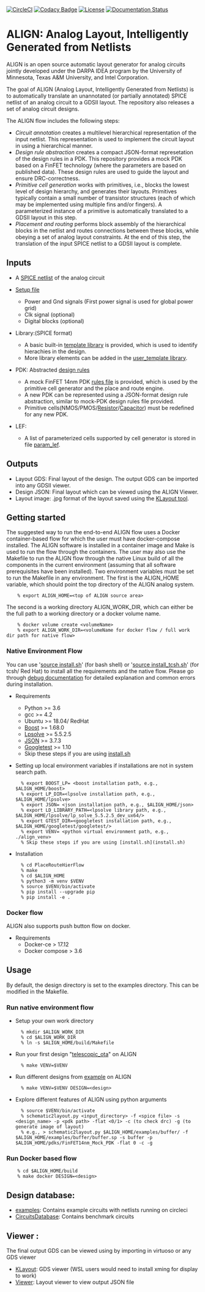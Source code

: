 [![CircleCI](https://circleci.com/gh/ALIGN-analoglayout/ALIGN-public.svg?style=svg)](https://circleci.com/gh/ALIGN-analoglayout/ALIGN-public)
[![Codacy Badge](https://api.codacy.com/project/badge/Grade/2aeb84c0f14949909bcd342b19721d01)](https://app.codacy.com/app/ALIGN-analoglayout/ALIGN-public?utm_source=github.com&utm_medium=referral&utm_content=ALIGN-analoglayout/ALIGN-public&utm_campaign=Badge_Grade_Settings)
[![License](https://img.shields.io/badge/License-BSD%203--Clause-blue.svg)](https://opensource.org/licenses/BSD-3-Clause)
[![Documentation Status](https://readthedocs.org/projects/ansicolortags/badge/?version=latest)](https://align-analoglayout.github.io/ALIGN-public/)

# ALIGN: Analog Layout, Intelligently Generated from Netlists

ALIGN is an open source automatic layout generator for analog circuits jointly developed under the DARPA IDEA program by the University of Minnesota, Texas A&M University, and Intel Corporation. 

The goal of ALIGN (Analog Layout, Intelligently Generated from Netlists) is to automatically translate an unannotated (or partially annotated) SPICE netlist of an analog circuit to a GDSII layout. The repository also releases a set of analog circuit designs. 

The ALIGN flow includes the following steps:
* _Circuit annotation_ creates a multilevel hierarchical representation of the input netlist. This representation is used to implement the circuit layout in using a hierarchical manner. 
* _Design rule abstraction_ creates a compact JSON-format represetation of the design rules in a PDK. This repository provides a mock PDK based on a FinFET technology (where the parameters are based on published data). These design rules are used to guide the layout and ensure DRC-correctness.
* _Primitive cell generation_ works with primitives, i.e., blocks the lowest level of design hierarchy, and generates their layouts. Primitives typically contain a small number of transistor structures (each of which may be implemented using multiple fins and/or fingers). A parameterized instance of a primitive is automatically translated to a GDSII layout in this step.
* _Placement and routing_ performs block assembly of the hierarchical blocks in the netlist and routes connections between these blocks, while obeying a set of analog layout constraints. At the end of this step, the translation of the input SPICE netlist to a GDSII layout is complete. 

## Inputs

* A [SPICE netlist](examples/telescopic_ota/telescopic_ota.sp) of the analog circuit
* [Setup file](examples/telescopic_ota/telescopic_ota.setup)
  * Power and Gnd signals (First power signal is used for global power grid)
  * Clk signal (optional)
  * Digital blocks (optional)

* Library:(SPICE format)
  * A basic built-in [template library](align/config/basic_template.sp) is provided, which is used to identify hierachies in the design.
  * More library elements can be added in the [user_template library](align/config/user_template.sp).

* PDK: Abstracted [design rules](pdks/FinFET14nm_Mock_PDK)
  * A mock FinFET 14nm PDK [rules file](pdks/FinFET14nm_Mock_PDK/layers.json) is provided, which is used by the primitive cell generator and the place and route engine.
  * A new PDK can be represented using a JSON-format design rule abstraction, similar to mock-PDK design rules file provided.
  * Primitive cells(NMOS/PMOS/[Resistor](pdks/FinFET14nm_Mock_PDK/fabric_Res.py)/[Capacitor](pdks/FinFET14nm_Mock_PDK/fabric_Cap.py)) must be redefined for any new PDK.

* LEF:
  * A list of parameterized cells supported by cell generator is stored in file [param_lef](align/config/param_lef).

## Outputs

* Layout GDS: Final layout of the design. The output GDS can be imported into any GDSII viewer.
* Design JSON: Final layout which can be viewed using the ALIGN Viewer.
* Layout image: .jpg format of the layout saved using the [KLayout tool](https://github.com/KLayout/klayout).

## Getting started

The suggested way to run the end-to-end ALIGN flow uses a Docker container-based flow for which the user must have docker-compose installed. The ALIGN software is installed in a container image and Make is used to run the flow through the containers. The user may also use the Makefile to run the ALIGN flow through the native Linux build of all the components in the current environment (assuming that all software prerequisites have been installed).
Two environment variables must be set to run the Makefile in any environment. The first is the ALIGN_HOME variable, which should point the top directory of the ALIGN analog system.

	    % export ALIGN_HOME=<top of ALIGN source area>

The second is a working directory ALIGN_WORK_DIR, which can either be the full path to a working directory or a docker volume name.  

        % docker volume create <volumeName>
        % export ALIGN_WORK_DIR=<volumeName for docker flow / full work dir path for native flow>

### Native Environment Flow

You can use '[source install.sh](install.sh)' (for bash shell) or '[source install_tcsh.sh](install_tcsh.sh)' (for tcsh/ Red Hat) to install all the requirements and the native flow. Please go through [debug documentation](https://align-analoglayout.github.io/ALIGN-public/) for detailed explanation and common errors during installation.

* Requirements
  * Python >= 3.6
  * gcc >= 4.2
  * Ubuntu >= 18.04/ RedHat
  * [Boost]( https://github.com/boostorg/boost.git) >= 1.68.0
  * [Lpsolve](https://sourceforge.net/projects/lpsolve/files/lpsolve/5.5.2.5/lp_solve_5.5.2.5_source.tar.gz/download) >= 5.5.2.5
  * [JSON]( https://github.com/nlohmann/json.git) >= 3.7.3
  * [Googletest]( https://github.com/google/googletest) >= 1.10
  * Skip these steps if you are using [install.sh](install.sh)

* Setting up local environment variables if installations are not in system search path.

        % export BOOST_LP= <boost installation path, e.g., $ALIGN_HOME/boost>
        % export LP_DIR=<lpsolve installation path, e.g., $ALIGN_HOME/lpsolve>
        % export JSON= <json installation path, e.g., $ALIGN_HOME/json>
        % export LD_LIBRARY_PATH=<lpsolve library path, e.g., $ALIGN_HOME/lpsolve/lp_solve_5.5.2.5_dev_ux64/>
        % export GTEST_DIR=<googletest installation path, e.g., $ALIGN_HOME/googletest/googletest/>
        % export VENV= <python virtual environment path, e.g., ./align_venv>
        % Skip these steps if you are using [install.sh](install.sh)

* Installation

        % cd PlaceRouteHierFlow
        % make
        % cd $ALIGN_HOME
        % python3 -m venv $VENV 
        % source $VENV/bin/activate 
        % pip install --upgrade pip
        % pip install -e .

### Docker flow

ALIGN also supports push button flow on docker.
* Requirements
  * Docker-ce > 17.12
  * Docker compose > 3.6

## Usage

By default, the design directory is set to the examples directory. This can be modified in the Makefile.

### Run native environment flow

* Setup your own work directory

        % mkdir $ALIGN_WORK_DIR
        % cd $ALIGN_WORK_DIR
        % ln -s $ALIGN_HOME/build/Makefile

* Run your first design "[telescopic_ota](examples/telescopic_ota/)" on ALIGN

        % make VENV=$VENV

* Run different designs from [example](examples) on ALIGN

        % make VENV=$VENV DESIGN=<design>

* Explore different features of ALIGN using python arguments 

        % source $VENV/bin/activate
        % schematic2layout.py <input_directory> -f <spice file> -s <design_name> -p <pdk path> -flat <0/1> -c (to check drc) -g (to generate image of layout)
        % e.g., > schematic2layout.py $ALIGN_HOME/examples/buffer/ -f $ALIGN_HOME/examples/buffer/buffer.sp -s buffer -p $ALIGN_HOME/pdks/FinFET14nm_Mock_PDK -flat 0 -c -g

### Run Docker based flow

        % cd $ALIGN_HOME/build
        % make docker DESIGN=<design>

## Design database:

* [examples](examples): Contains example circuits with netlists running on circleci
* [CircuitsDatabase](CircuitsDatabase): Contains benchmark circuits

## Viewer :

The final output GDS can be viewed using by importing in virtuoso or any GDS viewer
* [KLayout](https://github.com/KLayout/klayout): GDS viewer (WSL users would need to install xming for display to work)
* [Viewer](Viewer): Layout viewer to view output JSON file

